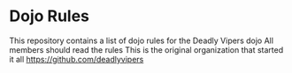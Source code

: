 Dojo Rules
==========

This repository contains a list of dojo rules for the Deadly Vipers dojo
All members should read the rules
This is the original organization that started it all
https://github.com/deadlyvipers
